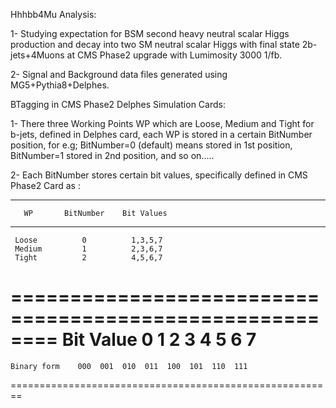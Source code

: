 Hhhbb4Mu Analysis: 

1- Studying expectation for BSM second heavy neutral scalar Higgs production and decay into two SM neutral scalar Higgs with final state 2b-jets+4Muons at CMS Phase2 upgrade with Lumimosity 3000 1/fb.

2- Signal and Background data files generated using MG5+Pythia8+Delphes.
 
 
BTagging in CMS Phase2 Delphes Simulation Cards:

1- There three Working Points WP which are Loose, Medium and Tight for b-jets, 
   defined in Delphes card, each WP is stored in a certain BitNumber position,
   for e.g; BitNumber=0 (default) means stored in 1st position, BitNumber=1 
   stored in 2nd position, and so on.....
   
2- Each BitNumber stores certain bit values, specifically defined in CMS Phase2
   Card as :
   
   ----------------------------------------
       WP       BitNumber    Bit Values
   ----------------------------------------
   
     Loose          0          1,3,5,7
     Medium         1          2,3,6,7
     Tight          2          4,5,6,7

   ========================================================
    Bit Value       0    1    2    3    4    5    6    7
   ======================================================== 
    Binary form    000  001  010  011  100  101  110  111 
   ========================================================
   
   
   
